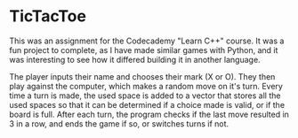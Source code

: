 # TicTacToe

This was an assignment for the Codecademy "Learn C++" course.  It was a fun project to complete, as I have made similar games with Python, and it was interesting to see how it differed building it in another language.

The player inputs their name and chooses their mark (X or O).  They then play against the computer, which makes a random move on it's turn.  Every time a turn is made, the used space is added to a vector that stores all the used spaces so that it can be determined if a choice made is valid, or if the board is full.  After each turn, the program checks if the last move resulted in 3 in a row, and ends the game if so, or switches turns if not.
